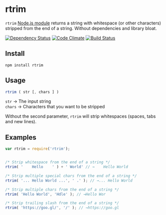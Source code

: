 rtrim
============

`rtrim` [Node.js module](https://www.npmjs.com/package/rtrim) returns a string with whitespace (or other characters) stripped from the end of a string. Without dependencies and library bloat.


[![Dependency Status](https://david-dm.org/sergejmueller/rtrim.svg)](https://david-dm.org/sergejmueller/rtrim)
[![Code Climate](https://codeclimate.com/github/sergejmueller/rtrim/badges/gpa.svg)](https://codeclimate.com/github/sergejmueller/rtrim)
[![Build Status](https://travis-ci.org/sergejmueller/rtrim.svg?branch=master)](https://travis-ci.org/sergejmueller/rtrim)


Install
-----

```
npm install rtrim
```


Usage
-----

```javascript
rtrim ( str [, chars ] )
```

`str` → The input string<br>
`chars` → Characters that you want to be stripped

Without the second parameter, `rtrim` will strip whitespaces (spaces, tabs and new lines).


Examples
-----

```javascript
var rtrim = require('rtrim');


/* Strip whitespace from the end of a string */
rtrim( '    Hello    ' ) + ' World' // →    Hello World

/* Strip multiple special chars from the end of a string */
rtrim( '... Hello World ...', ' .' ); // →... Hello World

/* Strip multiple chars from the end of a string */
rtrim( 'Hello World', 'Hdle' ); // →Hello Wor

/* Strip trailing slash from the end of a string */
rtrim( 'https://goo.gl/', '/' ); // →https://goo.gl
```
